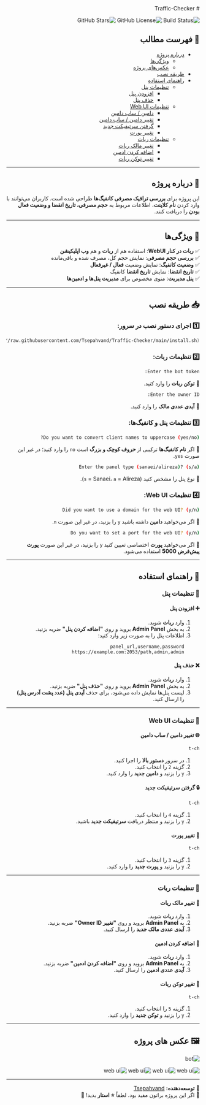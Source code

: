 <div dir="rtl">
# Traffic-Checker

![Build Status](https://img.shields.io/badge/status-active-success.svg)
![GitHub License](https://img.shields.io/github/license/Tsepahvand/Traffic-Checker)
![GitHub Stars](https://img.shields.io/github/stars/Tsepahvand/Traffic-Checker?style=social)

## 📌 فهرست مطالب
- [درباره پروژه](#-درباره-پروژه)
  - [ویژگی‌ها](#-ویژگیها)
  - [عکس‌های پروژه](#%EF%B8%8F-عکس-های-پروژه)
- [طریقه نصب](#-طریقه-نصب)
- [راهنمای استفاده](#-راهنمای-استفاده)
  - [تنظیمات پنل](#-تنظیمات-پنل)
    - [افزودن پنل](#-افزودن-پنل)
    - [حذف پنل](#-حذف-پنل)
  - [تنظیمات Web UI](#-تنظیمات-web-ui)
    - [دامین / ساب دامین](#-دامین--ساب-دامین)
    - [تغییر دامین / ساب دامین](#-تغییر-دامین--ساب-دامین)
    - [گرفتن سرتیفیکت جدید](#-گرفتن-سرتیفیکت-جدید)
    - [تغییر پورت](#-تغییر-پورت)
  - [تنظیمات ربات](#-تنظیمات-ربات)
    - [تغییر مالک ربات](#-تغییر-مالک-ربات)
    - [اضافه کردن ادمین](#-اضافه-کردن-ادمین)
    - [تغییر توکن ربات](#-تغییر-توکن-ربات)


---

## 🎯 درباره پروژه
این پروژه برای **بررسی ترافیک مصرفی کانفیگ‌ها** طراحی شده است. کاربران می‌توانند با وارد کردن **نام کلاینت**، اطلاعات مربوط به **حجم مصرفی، تاریخ انقضا و وضعیت فعال بودن** را دریافت کنند.

---

## 🚀 ویژگی‌ها
✅ **ربات در کنار WebUI**: استفاده هم از **ربات** و هم **وب اپلیکیشن**  
✅ **بررسی حجم مصرفی**: نمایش حجم کل، مصرف شده و باقی‌مانده  
✅ **وضعیت کانفیگ**: نمایش وضعیت **فعال / غیرفعال**  
✅ **تاریخ انقضا**: نمایش **تاریخ انقضا** کانفیگ  
✅ **پنل مدیریت**: منوی مخصوص برای **مدیریت پنل‌ها و ادمین‌ها**  

---

## 📥 طریقه نصب

### 1️⃣ اجرای دستور نصب در سرور:
```bash
bash <(curl -s https://raw.githubusercontent.com/Tsepahvand/Traffic-Checker/main/install.sh)
```

### 2️⃣ تنظیمات ربات:
```bash
Enter the bot token:
```
🔹 **توکن ربات** را وارد کنید.

```bash
Enter the owner ID:
```
🔹 **آیدی عددی مالک** را وارد کنید.

### 3️⃣ تنظیمات پنل و کانفیگ‌ها:
```bash
Do you want to convert client names to uppercase (yes/no)?
```
🔹 اگر **نام کانفیگ‌ها** ترکیبی از **حروف کوچک و بزرگ** است `no` را وارد کنید؛ در غیر این صورت `yes`.

```bash
Enter the panel type (sanaei/alireza)? (s/a)
```
🔹 نوع پنل را مشخص کنید (`s` = Sanaei، `a` = Alireza).

### 4️⃣ تنظیمات Web UI:
```bash
Did you want to use a domain for the web UI? (y/n)
```
🔹 اگر می‌خواهید **دامین** داشته باشید `y` را بزنید، در غیر این صورت `n`.

```bash
Do you want to set a port for the web UI? (y/n)
```
🔹 اگر می‌خواهید **پورت** اختصاصی تعیین کنید `y` را بزنید، در غیر این صورت **پورت پیش‌فرض 5000** استفاده می‌شود.

---

## 📌 راهنمای استفاده

### 🔹 تنظیمات پنل
#### ➕ افزودن پنل
1. وارد **ربات** شوید.
2. به بخش **Admin Panel** بروید و روی **"اضافه کردن پنل"** ضربه بزنید.
3. اطلاعات پنل را به صورت زیر وارد کنید:
   ```
   panel_url,username,password
   https://example.com:2053/path,admin,admin
   ```

#### ❌ حذف پنل
1. وارد **ربات** شوید.
2. به بخش **Admin Panel** بروید و روی **"حذف پنل"** ضربه بزنید.
3. لیست پنل‌ها نمایش داده می‌شود، برای حذف **آیدی پنل (عدد پشت آدرس پنل)** را ارسال کنید.

---

### 🔹 تنظیمات Web UI
#### 🌐 تغییر دامین / ساب دامین
```bash
t-ch
```
1. در سرور **دستور بالا** را اجرا کنید.
2. گزینه `2` را انتخاب کنید.
3. `y` را بزنید و **دامین جدید** را وارد کنید.

#### 🔒 گرفتن سرتیفیکت جدید
```bash
t-ch
```
1. گزینه `4` را انتخاب کنید.
2. `y` را بزنید و منتظر دریافت **سرتیفیکت جدید** باشید.

#### 🔄 تغییر پورت
```bash
t-ch
```
1. گزینه `3` را انتخاب کنید.
2. `y` را بزنید و **پورت جدید** را وارد کنید.

---

### 🔹 تنظیمات ربات
#### 👤 تغییر مالک ربات
1. وارد **ربات** شوید.
2. به **Admin Panel** بروید و روی **"تغییر Owner ID"** ضربه بزنید.
3. **آیدی عددی مالک جدید** را ارسال کنید.

#### 👥 اضافه کردن ادمین
1. وارد **ربات** شوید.
2. به **Admin Panel** بروید و روی **"اضافه کردن ادمین"** ضربه بزنید.
3. **آیدی عددی ادمین** را ارسال کنید.

#### 🔑 تغییر توکن ربات
```bash
t-ch
```
1. گزینه `5` را انتخاب کنید.
2. `y` را بزنید و **توکن جدید** را وارد کنید.

---

## 🖼️ عکس های پروژه
![bot](https://github.com/Tsepahvand/Traffic-Checker/blob/main/pic/bot-.png)

![web ui](https://github.com/Tsepahvand/Traffic-Checker/blob/main/pic/webui-1.png) 
![web ui](https://github.com/Tsepahvand/Traffic-Checker/blob/main/pic/webui-4.png)
![web ui](https://github.com/Tsepahvand/Traffic-Checker/blob/main/pic/webui-3.png)
![web ui](https://github.com/Tsepahvand/Traffic-Checker/blob/main/pic/webui-2.png)

---

📌 **توسعه‌دهنده:** [Tsepahvand](https://github.com/Tsepahvand)  
🌟 اگر این پروژه براتون مفید بود، لطفاً **⭐️ استار** بدید! 🙌
</div>
